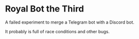 # Royal Bot the Third

A failed experiment to merge a Telegram bot with a Discord bot.

It probably is full of race conditions and other bugs.
